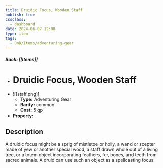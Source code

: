 ```yaml
---
title: Druidic Focus, Wooden Staff
publish: true
cssclass:
  - dashboard
date: 2024-06-07 12:00
type: item
tags:
  - DnD/Items/adventuring-gear
---
```


##### Back: [[Items]]

- # Druidic Focus, Wooden Staff
- ![[staff.png]]
    - **Type:** Adventuring Gear
    - **Rarity:** common
    - **Cost:** 5 gp
- **Property:** 



## Description 

A druidic focus might be a sprig of mistletoe or holly, a wand or scepter made of yew or another special wood, a staff drawn whole out of a living tree, or a totem object incorporating feathers, fur, bones, and teeth from sacred animals. A druid can use such an object as a spellcasting focus. 
